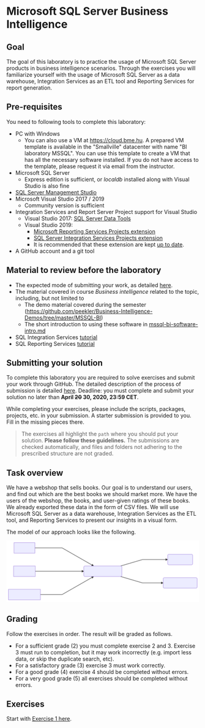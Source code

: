 # Microsoft SQL Server Business Intelligence

## Goal

The goal of this laboratory is to practice the usage of Microsoft SQL Server products in business intelligence scenarios. Through the exercises you will familiarize yourself with the usage of Microsoft SQL Server as a data warehouse, Integration Services as an ETL tool and Reporting Services for report generation.

## Pre-requisites

You need to following tools to complete this laboratory:

- PC with Windows
  - You can also use a VM at <https://cloud.bme.hu>. A prepared VM template is available in the "Smallville" datacenter with name "BI laboratory MSSQL". You can use this template to create a VM that has all the necessary software installed. If you do not have access to the template, please request it via email from the instructor.
- Microsoft SQL Server
  - Express edition is sufficient, or _localdb_ installed along with Visual Studio is also fine
- [SQL Server Management Studio](https://docs.microsoft.com/en-us/sql/ssms/download-sql-server-management-studio-ssms)
- Microsoft Visual Studio 2017 / 2019
  - Community version is sufficient
- Integration Services and Report Server Project support for Visual Studio
  - Visual Studio 2017: [SQL Server Data Tools](https://docs.microsoft.com/en-us/sql/ssdt/download-sql-server-data-tools-ssdt?view=sql-server-2017#install-analysis-services-integration-services-and-reporting-services-tools)
  - Visual Studio 2019:
    - [Microsoft Reporting Services Projects extension](https://marketplace.visualstudio.com/items?itemName=ProBITools.MicrosoftReportProjectsforVisualStudio)
    - [SQL Server Integration Services Projects extension](https://marketplace.visualstudio.com/items?itemName=SSIS.SqlServerIntegrationServicesProjects)
    - It is recommended that these extension are kept [up to date](https://docs.microsoft.com/en-us/visualstudio/extensibility/how-to-update-a-visual-studio-extension?view=vs-2019).
- A GitHub account and a git tool

## Material to review before the laboratory

- The expected mode of submitting your work, as detailed [here](GitHub-usage.md).
- The material covered in course _Business intelligence_ related to the topic, including, but not limited to
  - The demo material covered during the semester (<https://github.com/peekler/Business-Intelligence-Demos/tree/master/MSSQL-BI>)
  - The short introduction to using these software in [mssql-bi-software-intro.md](mssql-bi-software-intro.md)
- SQL Integration Services [tutorial](https://docs.microsoft.com/en-us/sql/integration-services/ssis-how-to-create-an-etl-package)
- SQL Reporting Services [tutorial](https://docs.microsoft.com/en-us/sql/reporting-services/create-a-basic-table-report-ssrs-tutorial)

## Submitting your solution

To complete this laboratory you are required to solve exercises and submit your work through GitHub. The detailed description of the process of submission is detailed [here](GitHub-usage.md). Deadline: you must complete and submit your solution no later than **April ~~20~~ 30, 2020, 23:59 CET**.

While completing your exercises, please include the scripts, packages, projects, etc. in your submission. A starter submission is provided to you. Fill in the missing pieces there.

> The exercises all highlight the `path` where you should put your solution. **Please follow these guidelines.** The submissions are checked automatically, and files and folders not adhering to the prescribed structure are not graded.

## Task overview

We have a webshop that sells books. Our goal is to understand our users, and find out which are the best books we should market more. We have the users of the webshop, the books, and user-given ratings of these books. We already exported these data in the form of CSV files. We will use Microsoft SQL Server as a data warehouse, Integration Services as the ETL tool, and Reporting Services to present our insights in a visual form.

The model of our approach looks like the following.

![Overview of the process](images/exercise/process-overview.svg)

## Grading

Follow the exercises in order. The result will be graded as follows.

- For a sufficient grade (2) you must complete exercise 2 and 3. Exercise 3 must run to completion, but it may work incorrectly (e.g. import less data, or skip the duplicate search, etc).
- For a satisfactory grade (3) exercise 3 must work correctly.
- For a good grade (4) exercise 4 should be completed without errors.
- For a very good grade (5) all exercises should be completed without errors.

## Exercises

Start with [Exercise 1 here](exercise1.md).
